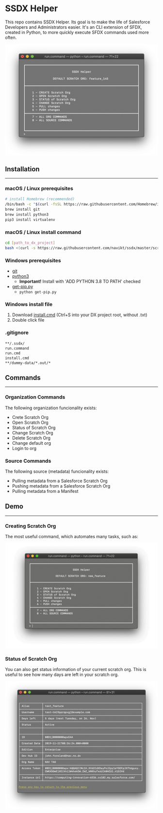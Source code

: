 # SSDX Helper

This repo contains SSDX Helper. Its goal is to make the life of Salesforce Developers and Administrators easier. It's an CLI extension of SFDX, created in Python, to more quickly execute SFDX commands used more often.

![Screenshot](/img/terminal.png)

## Installation

----

### macOS / Linux prerequisites

```bash
# install Homebrew (recommended)
/bin/bash -c "$(curl -fsSL https://raw.githubusercontent.com/Homebrew/install/master/install.sh)"
brew install git
brew install python3
pip3 install virtualenv
```

### macOS / Linux install command

```bash
cd [path_to_dx_project]
bash <(curl -s https://raw.githubusercontent.com/navikt/ssdx/master/scripts/install.sh)
```

### Windows prerequisites

* [git](https://git-scm.com/download/win)
* [python3](https://www.python.org/ftp/python/3.8.0/python-3.8.0.exe)
  * **Important!** Install with 'ADD PYTHON 3.8 TO PATH' checked
* [get-pip.py](https://bootstrap.pypa.io/get-pip.py)
  * ```python get-pip.py```

### Windows install file

1. Download 
[install.cmd](https://raw.githubusercontent.com/navikt/ssdx/master/scripts/install.cmd) (Ctrl+S into your DX project root, without .txt)
2. Double click file

### .gitignore

```text
**/.ssdx/
run.command
run.cmd
install.cmd
**/dummy-data/*.out/*
```

## Commands

----

### Organization Commands

The following organization funcionality exists:

* Crete Scratch Org
* Open Scratch Org
* Status of Scratch Org
* Change Scratch Org
* Delete Scratch Org
* Change default org
* Login to org

### Source Commands

The following source (metadata) funcionality exists:

* Pulling metadata from a Salesforce Scratch Org
* Pushing metadata from a Salesforce Scratch Org
* Pulling metadata from a Manifest

## Demo

----

### Creating Scratch Org

The most useful command, which automates many tasks, such as:

![Screenshot](/img/createScratchOrg.gif)

### Status of Scratch Org

You can also get status information of your current scratch org. This is useful to see how many days are left in your scratch org.

![Screenshot](/img/status.png)
